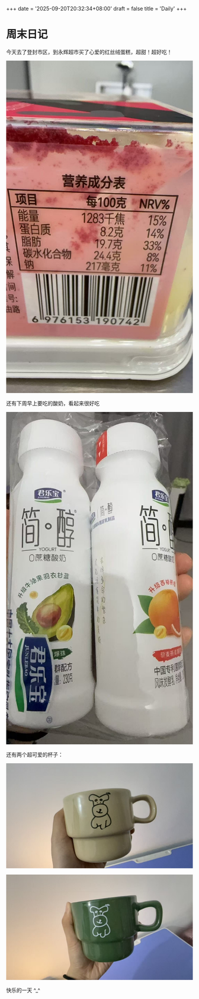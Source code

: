 +++
date = '2025-09-20T20:32:34+08:00'
draft = false
title = 'Daily'
+++

# 周末日记

今天去了登封市区，到永辉超市买了心爱的红丝绒蛋糕，超甜！超好吃！

![超甜！超好吃！](红丝绒.jpg)

还有下周早上要吃的酸奶，看起来很好吃

![看起来很好吃](酸奶.jpg)

还有两个超可爱的杯子：

![](杯子1.jpg)

![](杯子2.jpg)

快乐的一天 ^_^